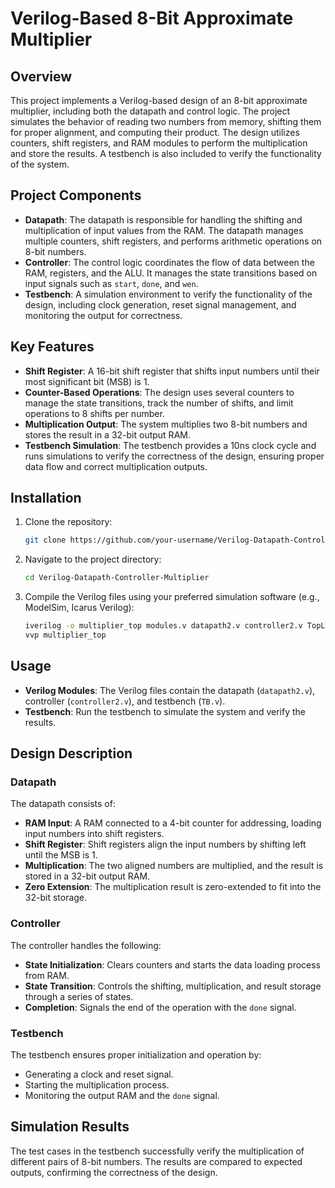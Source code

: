 # Verilog-Based 8-Bit Approximate Multiplier

## Overview
This project implements a Verilog-based design of an 8-bit approximate multiplier, including both the datapath and control logic. The project simulates the behavior of reading two numbers from memory, shifting them for proper alignment, and computing their product. The design utilizes counters, shift registers, and RAM modules to perform the multiplication and store the results. A testbench is also included to verify the functionality of the system.

## Project Components
- **Datapath**: The datapath is responsible for handling the shifting and multiplication of input values from the RAM. The datapath manages multiple counters, shift registers, and performs arithmetic operations on 8-bit numbers.
- **Controller**: The control logic coordinates the flow of data between the RAM, registers, and the ALU. It manages the state transitions based on input signals such as `start`, `done`, and `wen`.
- **Testbench**: A simulation environment to verify the functionality of the design, including clock generation, reset signal management, and monitoring the output for correctness.

## Key Features
- **Shift Register**: A 16-bit shift register that shifts input numbers until their most significant bit (MSB) is 1.
- **Counter-Based Operations**: The design uses several counters to manage the state transitions, track the number of shifts, and limit operations to 8 shifts per number.
- **Multiplication Output**: The system multiplies two 8-bit numbers and stores the result in a 32-bit output RAM.
- **Testbench Simulation**: The testbench provides a 10ns clock cycle and runs simulations to verify the correctness of the design, ensuring proper data flow and correct multiplication outputs.

## Installation

1. Clone the repository:
   ```bash
   git clone https://github.com/your-username/Verilog-Datapath-Controller-Multiplier.git
   ```
2. Navigate to the project directory:
   ```bash
   cd Verilog-Datapath-Controller-Multiplier
   ```
3. Compile the Verilog files using your preferred simulation software (e.g., ModelSim, Icarus Verilog):
   ```bash
   iverilog -o multiplier_top modules.v datapath2.v controller2.v TopLevel2.v TB.v
   vvp multiplier_top
   ```

## Usage

- **Verilog Modules**: The Verilog files contain the datapath (`datapath2.v`), controller (`controller2.v`), and testbench (`TB.v`).
- **Testbench**: Run the testbench to simulate the system and verify the results.

## Design Description
### Datapath
The datapath consists of:
- **RAM Input**: A RAM connected to a 4-bit counter for addressing, loading input numbers into shift registers.
- **Shift Register**: Shift registers align the input numbers by shifting left until the MSB is 1.
- **Multiplication**: The two aligned numbers are multiplied, and the result is stored in a 32-bit output RAM.
- **Zero Extension**: The multiplication result is zero-extended to fit into the 32-bit storage.

### Controller
The controller handles the following:
- **State Initialization**: Clears counters and starts the data loading process from RAM.
- **State Transition**: Controls the shifting, multiplication, and result storage through a series of states.
- **Completion**: Signals the end of the operation with the `done` signal.

### Testbench
The testbench ensures proper initialization and operation by:
- Generating a clock and reset signal.
- Starting the multiplication process.
- Monitoring the output RAM and the `done` signal.

## Simulation Results
The test cases in the testbench successfully verify the multiplication of different pairs of 8-bit numbers. The results are compared to expected outputs, confirming the correctness of the design.



 
